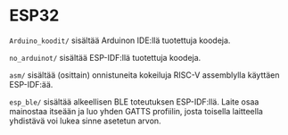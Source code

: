 # ESP32
`Arduino_koodit/` sisältää Arduinon IDE:llä tuotettuja koodeja.

`no_arduinot/` sisältää ESP-IDF:llä tuotettuja koodeja.

`asm/` sisältää (osittain) onnistuneita kokeiluja RISC-V assemblylla käyttäen ESP-IDF:ää.

`esp_ble/` sisältää alkeellisen BLE toteutuksen ESP-IDF:llä. Laite osaa mainostaa itseään ja luo yhden GATTS profiilin, josta toisella laitteella yhdistävä voi lukea sinne asetetun arvon.
